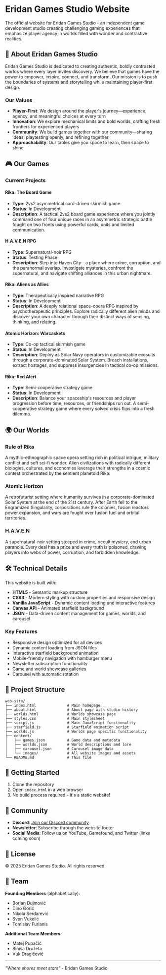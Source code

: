 # Eridan Games Studio Website

The official website for Eridan Games Studio - an independent game development studio creating challenging gaming experiences that emphasize player agency in worlds filled with wonder and contrastive realities.

## 🌟 About Eridan Games Studio

Eridan Games Studio is dedicated to creating authentic, boldly contrasted worlds where every layer invites discovery. We believe that games have the power to empower, inspire, connect, and transform. Our mission is to push the boundaries of systems and storytelling while maintaining player-first design.

### Our Values
- **Player-First**: We design around the player's journey—experience, agency, and meaningful choices at every turn
- **Innovation**: We explore mechanical limits and bold worlds, crafting fresh frontiers for experienced players
- **Community**: We build games together with our community—sharing ideas, playtesting openly, and refining together
- **Approachability**: Our tables give you space to learn, then space to shine

## 🎮 Our Games

### Current Projects

#### **Rika: The Board Game**
- **Type**: 2vs2 asymmetrical card-driven skirmish game
- **Status**: In Development
- **Description**: A tactical 2vs2 board game experience where you jointly command one of four unique races in an asymmetric strategic battle fought on two fronts using powerful cards, units and limited communication.

#### **H.A.V.E.N RPG**
- **Type**: Supernatural-noir RPG
- **Status**: Testing Phase
- **Description**: Step into Haven City—a place where crime, corruption, and the paranormal overlap. Investigate mysteries, confront the supernatural, and navigate shifting alliances in this urban nightmare.

#### **Rika: Aliens as Allies**
- **Type**: Therapeutically inspired narrative RPG
- **Status**: In Development
- **Description**: A deeply relational space-opera RPG inspired by psychotherapeutic principles. Explore radically different alien minds and discover your own character through their distinct ways of sensing, thinking, and relating.

#### **Atomic Horizon: Warcaskets**
- **Type**: Co-op tactical skirmish game
- **Status**: In Development
- **Description**: Deploy as Solar Navy operators in customizable exosuits through a corporate-dominated Solar System. Breach installations, extract hostages, and suppress insurgencies in tactical co-op missions.

#### **Rika: Red Alert**
- **Type**: Semi-cooperative strategy game
- **Status**: In Development
- **Description**: Balance your spaceship's resources and player progression before time, resources, or friendships run out. A semi-cooperative strategy game where every solved crisis flips into a fresh dilemma.

## 🌍 Our Worlds

### **Rule of Rika**
A mythic-ethnographic space opera setting rich in political intrigue, military conflict and soft sci-fi wonder. Alien civilizations with radically different biologies, cultures, and economies leverage their strengths in a cosmic contest orchestrated by the sentient planetoid Rika.

### **Atomic Horizon**
A retrofuturist setting where humanity survives in a corporate-dominated Solar System at the end of the 21st century. After Earth fell to the Engramized Singularity, corporations rule the colonies, fusion reactors power expansion, and wars are fought over fusion fuel and orbital territories.

### **H.A.V.E.N**
A supernatural-noir setting steeped in crime, occult mystery, and urban paranoia. Every deal has a price and every truth is poisoned, drawing players into webs of power, corruption, and forbidden knowledge.

## 🛠️ Technical Details

This website is built with:
- **HTML5** - Semantic markup structure
- **CSS3** - Modern styling with custom properties and responsive design
- **Vanilla JavaScript** - Dynamic content loading and interactive features
- **Canvas API** - Animated starfield background
- **JSON** - Data-driven content management for games, worlds, and carousel

### Key Features
- Responsive design optimized for all devices
- Dynamic content loading from JSON files
- Interactive starfield background animation
- Mobile-friendly navigation with hamburger menu
- Newsletter subscription functionality
- Game and world showcase galleries
- Carousel with automatic rotation

## 📁 Project Structure

```
web-site/
├── index.html              # Main homepage
├── about.html              # About page with studio history
├── worlds.html             # Worlds showcase page
├── styles.css              # Main stylesheet
├── script.js               # Main JavaScript functionality
├── starfield.js            # Starfield animation script
├── worlds.js               # Worlds page specific functionality
├── content/
│   ├── games.json          # Game data and metadata
│   ├── worlds.json         # World descriptions and lore
│   ├── carousel.json       # Carousel image data
│   └── images/             # All website images and assets
└── README.md               # This file
```

## 🚀 Getting Started

1. Clone the repository
2. Open `index.html` in a web browser
3. No build process required - it's a static website!

## 🤝 Community

- **Discord**: [Join our Discord community](https://discord.gg/D9cjBrynr2)
- **Newsletter**: Subscribe through the website footer
- **Social Media**: Follow us on YouTube, Gamefound, and Twitter (links coming soon)

## 📜 License

© 2025 Eridan Games Studio. All rights reserved.

## 👥 Team

**Founding Members** (alphabetically):
- Borjan Dujmović
- Dino Đorić  
- Nikola Serdarević
- Sven Vukelić
- Tomislav Furlanis

**Additional Team Members**:
- Matej Pupačić
- Siniša Družeta
- Vuk Dragičević

---

*"Where shores meet stars"* - Eridan Games Studio
